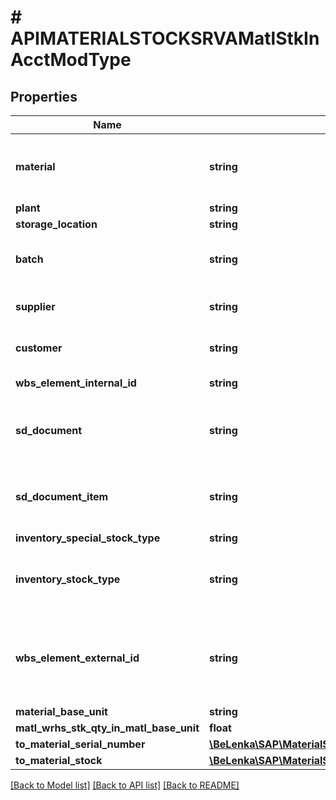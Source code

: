 # # APIMATERIALSTOCKSRVAMatlStkInAcctModType

## Properties

Name | Type | Description | Notes
------------ | ------------- | ------------- | -------------
**material** | **string** | Material in Respect of Which Stock is Managed | [optional]
**plant** | **string** |  | [optional]
**storage_location** | **string** |  | [optional]
**batch** | **string** | Batch Number (Stock Identifier) | [optional]
**supplier** | **string** | Supplier for Special Stock | [optional]
**customer** | **string** | Customer for Special Stock | [optional]
**wbs_element_internal_id** | **string** | WBS Element | [optional]
**sd_document** | **string** | Sales order number of valuated sales order stock | [optional]
**sd_document_item** | **string** | Sales Order Item of Valuated Sales Order Stock | [optional]
**inventory_special_stock_type** | **string** |  | [optional]
**inventory_stock_type** | **string** | Stock Type of Goods Movement (Stock Identifier) | [optional]
**wbs_element_external_id** | **string** | Work Breakdown Structure Element (WBS Element) Edited | [optional]
**material_base_unit** | **string** |  | [optional]
**matl_wrhs_stk_qty_in_matl_base_unit** | **float** |  | [optional]
**to_material_serial_number** | [**\BeLenka\SAP\MaterialStock\Model\APIMATERIALSTOCKSRVAMatlStkInAcctModTypeToMaterialSerialNumber**](APIMATERIALSTOCKSRVAMatlStkInAcctModTypeToMaterialSerialNumber.md) |  | [optional]
**to_material_stock** | [**\BeLenka\SAP\MaterialStock\Model\APIMATERIALSTOCKSRVAMaterialStockType**](APIMATERIALSTOCKSRVAMaterialStockType.md) |  | [optional]

[[Back to Model list]](../../README.md#models) [[Back to API list]](../../README.md#endpoints) [[Back to README]](../../README.md)
